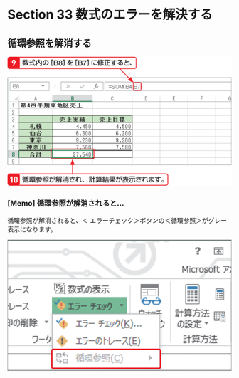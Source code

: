 # Section 33 数式のエラーを解決する

## 循環参照を解消する

![](005.png)

### [Memo] 循環参照が解消されると…

循環参照が解消されると、＜ エラーチェック＞ボタンの＜循環参照＞がグレー表示になります。

![memo](006.png)